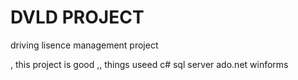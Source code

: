 # DVLD PROJECT 
driving lisence management project 

, this project is good 
,,
things useed 
c# 
sql server
ado.net
winforms 
